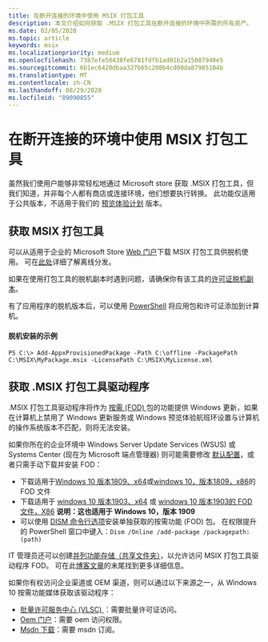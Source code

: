 ```yaml
---
title: 在断开连接的环境中使用 MSIX 打包工具
description: 本文介绍如何获取 .MSIX 打包工具在断开连接的环境中所需的所有资产。
ms.date: 02/05/2020
ms.topic: article
keywords: msix
ms.localizationpriority: medium
ms.openlocfilehash: 7387efe58438fe6781fdfb1ad01b2a15087940e5
ms.sourcegitcommit: 6b1ec6420dbaa327b65c208b4cd00da87985104b
ms.translationtype: MT
ms.contentlocale: zh-CN
ms.lasthandoff: 08/29/2020
ms.locfileid: "89090855"
---
```

# <a name="using-the-msix-packaging-tool-in-a-disconnected-environment"></a>在断开连接的环境中使用 MSIX 打包工具

虽然我们使用户能够非常轻松地通过 Microsoft store 获取 .MSIX 打包工具，但我们知道，并非每个人都有商店或连接环境，他们想要执行转换。 此功能仅适用于公共版本，不适用于我们的 [预览体验计划](insider-program.md) 版本。

## <a name="get-the-msix-packaging-tool"></a>获取 MSIX 打包工具

可以从适用于企业的 Microsoft Store [Web 门户](https://businessstore.microsoft.com/store)下载 MSIX 打包工具供脱机使用。 可在[此处](/microsoft-store/distribute-offline-apps)详细了解离线分发。

如果在使用打包工具的脱机副本时遇到问题，请确保你有该工具的[许可证脱机副本](/microsoft-store/distribute-offline-apps#download-an-offline-licensed-app)。 

有了应用程序的脱机版本后，可以使用 [PowerShell](/powershell/module/dism/add-appxprovisionedpackage?view=win10-ps) 将应用包和许可证添加到计算机。

#### <a name="example-of-offline-installation"></a>脱机安装的示例
```
PS C:\> Add-AppxProvisionedPackage -Path C:\offline -PackagePath C:\MSIX\MyPackage.msix -LicensePath C:\MSIX\MyLicense.xml
```

## <a name="get-the-msix-packaging-tool-driver"></a>获取 .MSIX 打包工具驱动程序

.MSIX 打包工具驱动程序将作为 [按需 (FOD) ](/windows-hardware/manufacture/desktop/features-on-demand-v2--capabilities) 包的功能提供 Windows 更新，如果在计算机上禁用了 Windows 更新服务或 Windows 预览体验航班环设置与计算机的操作系统版本不匹配，则将无法安装。

如果你所在的企业环境中 Windows Server Update Services (WSUS) 或 Systems Center (现在为 Microsoft 端点管理器) 则可能需要修改 [默认配置](/windows/deployment/update/fod-and-lang-packs)，或者只需手动下载并安装 FOD：

- 下载适用于[Windows 10 版本1809、x64](https://download.microsoft.com/download/8/4/3/8436215A-42DB-4FD2-966D-60D436D6EEFC/Msix-PackagingTool-Driver-Package~31bf3856ad364e35~amd64~~.cab)或[windows 10，版本1809，x86](https://download.microsoft.com/download/9/9/4/9948d09d-af25-45a5-b01f-cc4bcf05f5bf/Msix-PackagingTool-Driver-Package~31bf3856ad364e35~x86~~.cab)的 FOD 文件
- 下载适用于 [windows 10 版本1903、x64](https://download.microsoft.com/download/5/2/e/52ec35e9-3b50-47b2-879d-c815a93bc3fc/Msix-PackagingTool-Driver-Package~31bf3856ad364e35~amd64~~.cab) 或 [windows 10 版本1903的 FOD 文件，X86](https://download.microsoft.com/download/2/c/3/2c3a78a2-4d64-426a-976d-dfe4805110cc/Msix-PackagingTool-Driver-Package~31bf3856ad364e35~x86~~.cab) **说明：这也适用于 Windows 10，版本 1909**
- 可以使用 [DISM 命令行选项](/windows-hardware/manufacture/desktop/dism-operating-system-package-servicing-command-line-options)安装单独获取的按需功能 (FOD) 包。 在权限提升的 PowerShell 窗口中键入：```Dism /Online /add-package /packagepath:(path)```

IT 管理员还可以创建[并列功能存储（共享文件夹）](/windows-server/administration/server-manager/configure-features-on-demand-in-windows-server)，以允许访问 MSIX 打包工具驱动程序 FOD。 可在此[博客文章](https://techcommunity.microsoft.com/t5/Windows-IT-Pro-Blog/Language-pack-acquisition-and-retention-for-enterprise-devices/ba-p/275404)的末尾找到更多详细信息。

如果你有权访问企业渠道或 OEM 渠道，则可以通过以下来源之一，从 Windows 10 按需功能媒体获取该驱动程序：

- [批量许可服务中心 (VLSC) ](https://www.microsoft.com/Licensing/servicecenter/default.aspx)：需要批量许可证访问。
- [Oem 门户](https://www.microsoftoem.com)：需要 oem 访问权限。
- [Msdn 下载](https://my.visualstudio.com/Downloads/Featured)：需要 msdn 订阅。